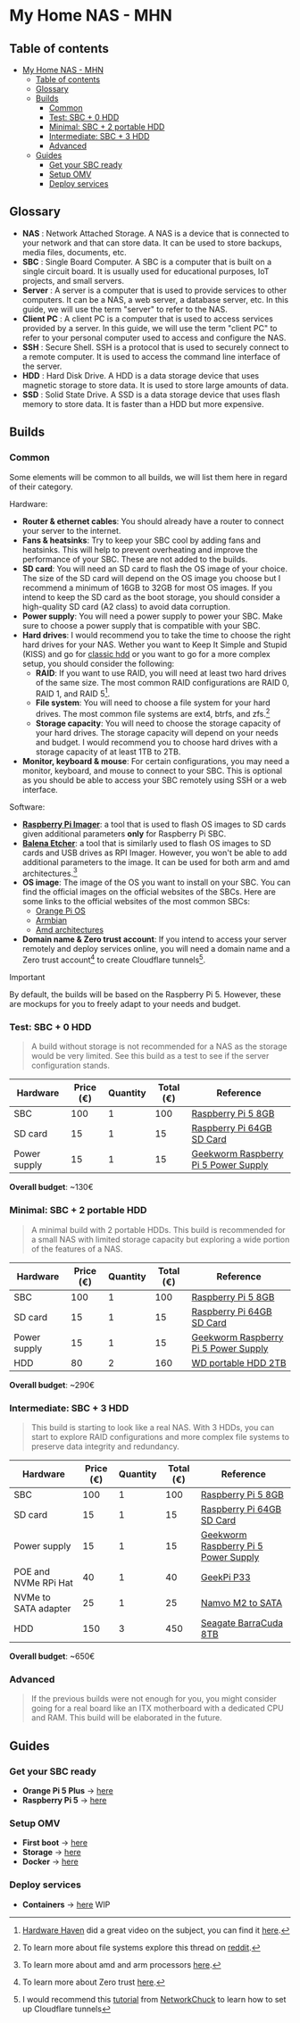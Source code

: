 # My Home NAS - MHN

## Table of contents

- [My Home NAS - MHN](#my-home-nas---mhn)
  - [Table of contents](#table-of-contents)
  - [Glossary](#glossary)
  - [Builds](#builds)
    - [Common](#common)
    - [Test: SBC + 0 HDD](#test-sbc--0-hdd)
    - [Minimal: SBC + 2 portable HDD](#minimal-sbc--2-portable-hdd)
    - [Intermediate: SBC + 3 HDD](#intermediate-sbc--3-hdd)
    - [Advanced](#advanced)
  - [Guides](#guides)
    - [Get your SBC ready](#get-your-sbc-ready)
    - [Setup OMV](#setup-omv)
    - [Deploy services](#deploy-services)

## Glossary

- **NAS** : Network Attached Storage. A NAS is a device that is connected to your network and that can store data. It can be used to store backups, media files, documents, etc.
- **SBC** : Single Board Computer. A SBC is a computer that is built on a single circuit board. It is usually used for educational purposes, IoT projects, and small servers.
- **Server** : A server is a computer that is used to provide services to other computers. It can be a NAS, a web server, a database server, etc. In this guide, we will use the term "server" to refer to the NAS.
- **Client PC** : A client PC is a computer that is used to access services provided by a server. In this guide, we will use the term "client PC" to refer to your personal computer used to access and configure the NAS.
- **SSH** : Secure Shell. SSH is a protocol that is used to securely connect to a remote computer. It is used to access the command line interface of the server.
- **HDD** : Hard Disk Drive. A HDD is a data storage device that uses magnetic storage to store data. It is used to store large amounts of data.
- **SSD** : Solid State Drive. A SSD is a data storage device that uses flash memory to store data. It is faster than a HDD but more expensive.

## Builds

### Common

Some elements will be common to all builds, we will list them here in regard of their category.

Hardware:

- **Router & ethernet cables**: You should already have a router to connect your server to the internet.
- **Fans & heatsinks**: Try to keep your SBC cool by adding fans and heatsinks. This will help to prevent overheating and improve the performance of your SBC. These are not added to the builds.
- **SD card**: You will need an SD card to flash the OS image of your choice. The size of the SD card will depend on the OS image you choose but I recommend a minimum of 16GB to 32GB for most OS images. If you intend to keep the SD card as the boot storage, you should consider a high-quality SD card (A2 class) to avoid data corruption.
- **Power supply**: You will need a power supply to power your SBC. Make sure to choose a power supply that is compatible with your SBC.
- **Hard drives**: I would recommend you to take the time to choose the right hard drives for your NAS. Wether you want to Keep It Simple and Stupid (KISS) and go for [classic hdd](https://www.westerndigital.com/products/portable-drives/wd-my-passport-ultra-usb-c-hdd?sku=WDBC3C0010BSL-WESN) or you want to go for a more complex setup, you should consider the following:
  - **RAID**: If you want to use RAID, you will need at least two hard drives of the same size. The most common RAID configurations are RAID 0, RAID 1, and RAID 5[^1].
  - **File system**: You will need to choose a file system for your hard drives. The most common file systems are ext4, btrfs, and zfs.[^2]
  - **Storage capacity**: You will need to choose the storage capacity of your hard drives. The storage capacity will depend on your needs and budget. I would recommend you to choose hard drives with a storage capacity of at least 1TB to 2TB.
- **Monitor, keyboard & mouse**: For certain configurations, you may need a monitor, keyboard, and mouse to connect to your SBC. This is optional as you should be able to access your SBC remotely using SSH or a web interface.

Software:

- [**Raspberry Pi Imager**](https://www.raspberrypi.com/software/): a tool that is used to flash OS images to SD cards given additional parameters **only** for Raspberry Pi SBC.
- [**Balena Etcher**](https://www.raspberrypi.com/software/): a tool that is similarly used to flash OS images to SD cards and USB drives as RPI Imager. However, you won't be able to add additional parameters to the image. It can be used for both arm and amd architectures.[^3]
- **OS image**: The image of the OS you want to install on your SBC. You can find the official images on the official websites of the SBCs. Here are some links to the official websites of the most common SBCs:
  - [Orange Pi OS](https://www.orangepi.org/downloadresources/)
  - [Armbian](https://www.armbian.com/download/)
  - [Amd architectures](https://www.openmediavault.org/download/)
- **Domain name & Zero trust account**: If you intend to access your server remotely and deploy services online, you will need a domain name and a Zero trust account[^4] to create Cloudflare tunnels[^5].

> [!IMPORTANT]
> By default, the builds will be based on the Raspberry Pi 5. However, these are mockups for you to freely adapt to your needs and budget.

### Test: SBC + 0 HDD

> A build without storage is not recommended for a NAS as the storage would be very limited. See this build as a test to see if the server configuration stands.

| Hardware     | Price (€) | Quantity | Total (€) | Reference                                                                                                                                                                                                                           |
| ------------ | --------- | -------- | --------- | ----------------------------------------------------------------------------------------------------------------------------------------------------------------------------------------------------------------------------------- |
| SBC          | 100       | 1        | 100       | [Raspberry Pi 5 8GB](https://www.kubii.com/fr/cartes-nano-ordinateurs/4106-1832-raspberry-pi-5-3272496315938.html#/ram-8_gb)                                                                                                        |
| SD card      | 15        | 1        | 15        | [Raspberry Pi 64GB SD Card](https://www.kubii.com/fr/support-de-stockage/4392-2100-carte-sd-officielle-raspberry-pi-3272496319158.html?mot_tcid=b4438e27-887f-47e1-89be-338c634ac0ea#/capacite_de_stockage-64_gb/os-sans_os_active) |
| Power supply | 15        | 1        | 15        | [Geekworm Raspberry Pi 5 Power Supply](https://amzn.eu/d/esncmz2)                                                                                                                                                                   |

**Overall budget**: ~130€

### Minimal: SBC + 2 portable HDD

> A minimal build with 2 portable HDDs. This build is recommended for a small NAS with limited storage capacity but exploring a wide portion of the features of a NAS.

| Hardware     | Price (€) | Quantity | Total (€) | Reference                                                                                                                                                                                                                           |
| ------------ | --------- | -------- | --------- | ----------------------------------------------------------------------------------------------------------------------------------------------------------------------------------------------------------------------------------- |
| SBC          | 100       | 1        | 100       | [Raspberry Pi 5 8GB](https://www.kubii.com/fr/cartes-nano-ordinateurs/4106-1832-raspberry-pi-5-3272496315938.html#/ram-8_gb)                                                                                                        |
| SD card      | 15        | 1        | 15        | [Raspberry Pi 64GB SD Card](https://www.kubii.com/fr/support-de-stockage/4392-2100-carte-sd-officielle-raspberry-pi-3272496319158.html?mot_tcid=b4438e27-887f-47e1-89be-338c634ac0ea#/capacite_de_stockage-64_gb/os-sans_os_active) |
| Power supply | 15        | 1        | 15        | [Geekworm Raspberry Pi 5 Power Supply](https://amzn.eu/d/esncmz2)                                                                                                                                                                   |
| HDD          | 80        | 2        | 160       | [WD portable HDD 2TB](https://amzn.eu/d/bWB4Jla)                                                                                                                                                                                    |

**Overall budget**: ~290€

### Intermediate: SBC + 3 HDD

> This build is starting to look like a real NAS. With 3 HDDs, you can start to explore RAID configurations and more complex file systems to preserve data integrity and redundancy.

| Hardware             | Price (€) | Quantity | Total (€) | Reference                                                                                                                                                                                                                           |
| -------------------- | --------- | -------- | --------- | ----------------------------------------------------------------------------------------------------------------------------------------------------------------------------------------------------------------------------------- |
| SBC                  | 100       | 1        | 100       | [Raspberry Pi 5 8GB](https://www.kubii.com/fr/cartes-nano-ordinateurs/4106-1832-raspberry-pi-5-3272496315938.html#/ram-8_gb)                                                                                                        |
| SD card              | 15        | 1        | 15        | [Raspberry Pi 64GB SD Card](https://www.kubii.com/fr/support-de-stockage/4392-2100-carte-sd-officielle-raspberry-pi-3272496319158.html?mot_tcid=b4438e27-887f-47e1-89be-338c634ac0ea#/capacite_de_stockage-64_gb/os-sans_os_active) |
| Power supply         | 15        | 1        | 15        | [Geekworm Raspberry Pi 5 Power Supply](https://amzn.eu/d/esncmz2)                                                                                                                                                                   |
| POE and NVMe RPi Hat | 40        | 1        | 40        | [GeekPi P33](https://amzn.eu/d/5xsOfVs)                                                                                                                                                                                             |
| NVMe to SATA adapter | 25        | 1        | 25        | [Namvo M2 to SATA](https://amzn.eu/d/fAt3BhD)                                                                                                                                                                                       |
| HDD                  | 150       | 3        | 450       | [Seagate BarraCuda 8TB](https://www.amazon.fr/-/en/dp/B075WYBQXJ/)                                                                                                                                                                  |

**Overall budget**: ~650€

### Advanced

> If the previous builds were not enough for you, you might consider going for a real board like an ITX motherboard with a dedicated CPU and RAM. This build will be elaborated in the future.

## Guides

### Get your SBC ready

- **Orange Pi 5 Plus** -> [here](./parts/orangepi.md)
- **Raspberry Pi 5** -> [here](./parts/raspberrypi.md)

### Setup OMV

- **First boot** -> [here](./parts/omv-first-boot.md)
- **Storage** -> [here](./parts/omv-storage.md)
- **Docker** -> [here](./parts/omv-docker.md)

### Deploy services

- **Containers** -> [here](./parts/containers.md) WIP

[^1]: [Hardware Haven](https://www.youtube.com/@HardwareHaven) did a great video on the subject, you can find it [here](https://www.youtube.com/watch?v=ykhaXo6m-04).
[^2]: To learn more about file systems explore this thread on [reddit](https://www.reddit.com/r/linuxquestions/comments/kptm30/zfs_vs_btrfs_vs_ext4_for_a_consumer/).
[^3]: To learn more about amd and arm processors [here](https://medium.com/@aebbatlfgt/breaking-down-the-differences-between-amd-and-arm-processors-cd5dbf5f8c21).
[^4]: To learn more about Zero trust [here](https://www.cloudflare.com/learning/security/what-is-zero-trust/).
[^5]: I would recommend this [tutorial](https://www.youtube.com/watch?v=ey4u7OUAF3c) from [NetworkChuck](https://www.youtube.com/channel/UC9x0AN7BWHpCDHSm9NiJFJQ) to learn how to set up Cloudflare tunnels
